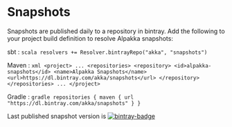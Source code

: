 # Snapshots 

[bintray-badge]:  https://api.bintray.com/packages/akka/snapshots/alpakka/images/download.svg
[bintray]:        https://bintray.com/akka/snapshots/alpakka/_latestVersion 

Snapshots are published daily to a repository in bintray. Add the following to your project build definition to resolve Alpakka snapshots:

sbt
:   ```scala
    resolvers += Resolver.bintrayRepo("akka", "snapshots")
    ```

Maven
:   ```xml
    <project>
    ...
      <repositories>
        <repository>
          <id>alpakka-snapshots</id>
          <name>Alpakka Snapshots</name>
          <url>https://dl.bintray.com/akka/snapshots</url>
        </repository>
      </repositories>
    ...
    </project>
    ```

Gradle
:   ```gradle
    repositories {
      maven {
        url  "https://dl.bintray.com/akka/snapshots"
      }
    }
    ```


Last published snapshot version is [![bintray-badge][]][bintray]

